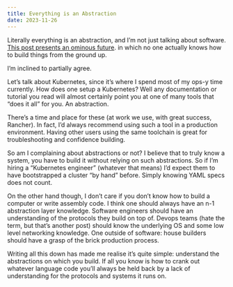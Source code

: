 ```yaml
---
title: Everything is an Abstraction
date: 2023-11-26
---
```


Literally everything is an abstraction, and I’m not just talking about software. [This post presents an ominous future](https://unixsheikh.com/articles/we-have-used-too-many-levels-of-abstractions-and-now-the-future-looks-bleak.html). in which no one actually knows how to build things from the ground up.

I’m inclined to partially agree.

Let’s talk about Kubernetes, since it’s where I spend most of my ops-y time currently. How does one setup a Kubernetes? Well any documentation or tutorial you read will almost certainly point you at one of many tools that “does it all” for you. An abstraction.

There’s a time and place for these (at work we use, with great success, Rancher). In fact, I’d always recommend using such a tool in a production environment. Having other users using the same toolchain is great for troubleshooting and confidence building.

So am I complaining about abstractions or not? I believe that to truly know a system, you have to build it without relying on such abstractions. So if I’m hiring a “Kubernetes engineer” (whatever that means) I’d expect them to have bootstrapped a cluster “by hand” before. Simply knowing YAML specs does not count.

On the other hand though, I don’t care if you don’t know how to build a computer or write assembly code. I think one should always have  an n-1 abstraction layer knowledge. Software engineers should have an understanding of the protocols they build on top of. Devops teams (hate the term, but that’s another post) should know the underlying OS and some low level networking knowledge. One outside of software: house builders should have a grasp of the brick production process.

Writing all this down has made me realise it’s quite simple: understand the abstractions on which you build. If all you know is how to crank out whatever language code you’ll always be held back by a lack of understanding for the protocols and systems it runs on.
